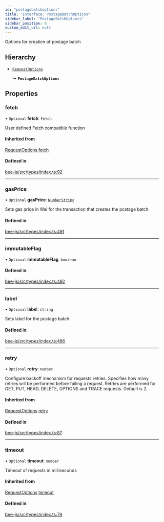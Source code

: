 ```yaml
---
id: "postagebatchoptions"
title: "Interface: PostageBatchOptions"
sidebar_label: "PostageBatchOptions"
sidebar_position: 0
custom_edit_url: null
---
```


Options for creation of postage batch

## Hierarchy

- [`RequestOptions`](requestoptions.md)

  ↳ **`PostageBatchOptions`**

## Properties

### fetch

• `Optional` **fetch**: `Fetch`

User defined Fetch compatible function

#### Inherited from

[RequestOptions](requestoptions.md).[fetch](requestoptions.md#fetch)

#### Defined in

[bee-js/src/types/index.ts:92](https://github.com/ethersphere/bee-js/blob/ae6a776/src/types/index.ts#L92)

___

### gasPrice

• `Optional` **gasPrice**: [`NumberString`](../types/numberstring.md)

Sets gas price in Wei for the transaction that creates the postage batch

#### Defined in

[bee-js/src/types/index.ts:491](https://github.com/ethersphere/bee-js/blob/ae6a776/src/types/index.ts#L491)

___

### immutableFlag

• `Optional` **immutableFlag**: `boolean`

#### Defined in

[bee-js/src/types/index.ts:492](https://github.com/ethersphere/bee-js/blob/ae6a776/src/types/index.ts#L492)

___

### label

• `Optional` **label**: `string`

Sets label for the postage batch

#### Defined in

[bee-js/src/types/index.ts:486](https://github.com/ethersphere/bee-js/blob/ae6a776/src/types/index.ts#L486)

___

### retry

• `Optional` **retry**: `number`

Configure backoff mechanism for requests retries.
Specifies how many retries will be performed before failing a request.
Retries are performed for GET, PUT, HEAD, DELETE, OPTIONS and TRACE requests.
Default is 2.

#### Inherited from

[RequestOptions](requestoptions.md).[retry](requestoptions.md#retry)

#### Defined in

[bee-js/src/types/index.ts:87](https://github.com/ethersphere/bee-js/blob/ae6a776/src/types/index.ts#L87)

___

### timeout

• `Optional` **timeout**: `number`

Timeout of requests in milliseconds

#### Inherited from

[RequestOptions](requestoptions.md).[timeout](requestoptions.md#timeout)

#### Defined in

[bee-js/src/types/index.ts:79](https://github.com/ethersphere/bee-js/blob/ae6a776/src/types/index.ts#L79)
